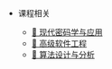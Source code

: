 - 课程相关
  
  - [🔐 现代密码学与应用](course/?id=🔐-现代密码学与应用)
  - [👷 高级软件工程](course/?id=👷-高级软件工程)
  - [🔐 算法设计与分析](course/?id=🔐-算法设计与分析)